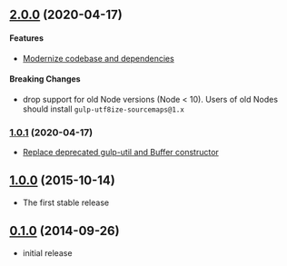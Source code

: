 ## [2.0.0](http://github.com/twada/gulp-utf8ize-sourcemaps/releases/tag/v2.0.0) (2020-04-17)


#### Features

* [Modernize codebase and dependencies](https://github.com/twada/gulp-utf8ize-sourcemaps/pull/2)


#### Breaking Changes

* drop support for old Node versions (Node < 10). Users of old Nodes should install `gulp-utf8ize-sourcemaps@1.x`


### [1.0.1](http://github.com/twada/gulp-utf8ize-sourcemaps/releases/tag/v1.0.1) (2020-04-17)


  * [Replace deprecated gulp-util and Buffer constructor](https://github.com/twada/gulp-utf8ize-sourcemaps/pull/1)


## [1.0.0](https://github.com/twada/gulp-utf8ize-sourcemaps/releases/tag/v1.0.0) (2015-10-14)


  * The first stable release


## [0.1.0](https://github.com/twada/gulp-utf8ize-sourcemaps/releases/tag/v0.1.0) (2014-09-26)


  * initial release
